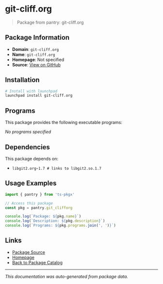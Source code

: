 # git-cliff.org

> Package from pantry: git-cliff.org

## Package Information

- **Domain**: `git-cliff.org`
- **Name**: `git-cliff.org`
- **Homepage**: Not specified
- **Source**: [View on GitHub](https://github.com/pkgxdev/pantry/tree/main/projects/git-cliff.org/package.yml)

## Installation

```bash
# Install with launchpad
launchpad install git-cliff.org
```

## Programs

This package provides the following executable programs:

*No programs specified*

## Dependencies

This package depends on:

- `libgit2.org~1.7 # links to libgit2.so.1.7`

## Usage Examples

```typescript
import { pantry } from 'ts-pkgx'

// Access this package
const pkg = pantry.git_clifforg

console.log(`Package: ${pkg.name}`)
console.log(`Description: ${pkg.description}`)
console.log(`Programs: ${pkg.programs.join(', ')}`)
```

## Links

- [Package Source](https://github.com/pkgxdev/pantry/tree/main/projects/git-cliff.org/package.yml)
- [Homepage](#)
- [Back to Package Catalog](../package-catalog.md)

---

*This documentation was auto-generated from package data.*
